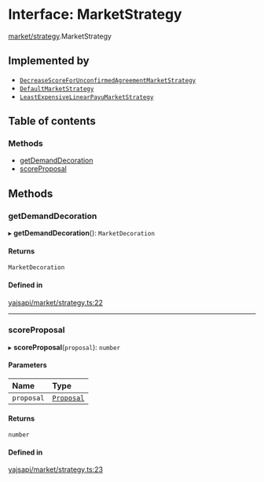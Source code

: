 # Interface: MarketStrategy

[market/strategy](../modules/market_strategy.md).MarketStrategy

## Implemented by

- [`DecreaseScoreForUnconfirmedAgreementMarketStrategy`](../classes/market_strategy.DecreaseScoreForUnconfirmedAgreementMarketStrategy.md)
- [`DefaultMarketStrategy`](../classes/market_strategy.DefaultMarketStrategy.md)
- [`LeastExpensiveLinearPayuMarketStrategy`](../classes/market_strategy.LeastExpensiveLinearPayuMarketStrategy.md)

## Table of contents

### Methods

- [getDemandDecoration](market_strategy.MarketStrategy.md#getdemanddecoration)
- [scoreProposal](market_strategy.MarketStrategy.md#scoreproposal)

## Methods

### getDemandDecoration

▸ **getDemandDecoration**(): `MarketDecoration`

#### Returns

`MarketDecoration`

#### Defined in

[yajsapi/market/strategy.ts:22](https://github.com/golemfactory/yajsapi/blob/e4105b2/yajsapi/market/strategy.ts#L22)

___

### scoreProposal

▸ **scoreProposal**(`proposal`): `number`

#### Parameters

| Name | Type |
| :------ | :------ |
| `proposal` | [`Proposal`](../classes/market_proposal.Proposal.md) |

#### Returns

`number`

#### Defined in

[yajsapi/market/strategy.ts:23](https://github.com/golemfactory/yajsapi/blob/e4105b2/yajsapi/market/strategy.ts#L23)
